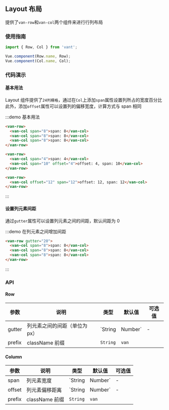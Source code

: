 <style>
.demo-layout {
  .van-row {
    padding: 0 15px;
  }
  .van-col {
    color: #fff;
    font-size: 12px;
    line-height: 30px;
    text-align: center;
    margin-bottom: 10px;
    background-clip: content-box;

    &:nth-child(odd) {
      background-color: #39a9ed;
    }

    &:nth-child(even) {
      background-color: #66c6f2;
    }
  }
}
</style>

## Layout 布局

提供了`van-row`和`van-col`两个组件来进行行列布局

### 使用指南
``` javascript
import { Row, Col } from 'vant';

Vue.component(Row.name, Row);
Vue.component(Col.name, Col);
```

### 代码演示

#### 基本用法

Layout 组件提供了`24列栅格`，通过在`Col`上添加`span`属性设置列所占的宽度百分比    
此外，添加`offset`属性可以设置列的偏移宽度，计算方式与 span 相同

:::demo 基本用法
```html
<van-row>
  <van-col span="8">span: 8</van-col>
  <van-col span="8">span: 8</van-col>
  <van-col span="8">span: 8</van-col>
</van-row>

<van-row>
  <van-col span="4">span: 4</van-col>
  <van-col span="10" offset="4">offset: 4, span: 10</van-col>
</van-row>

<van-row>
  <van-col offset="12" span="12">offset: 12, span: 12</van-col>
</van-row>
```
:::

#### 设置列元素间距

通过`gutter`属性可以设置列元素之间的间距，默认间距为 0

:::demo 在列元素之间增加间距
```html
<van-row gutter="20">
  <van-col span="8">span: 8</van-col>
  <van-col span="8">span: 8</van-col>
  <van-col span="8">span: 8</van-col>
</van-row>
```
:::

### API

#### Row
| 参数       | 说明      | 类型       | 默认值       | 可选值       |
|-----------|-----------|-----------|-------------|-------------|
| gutter | 列元素之间的间距（单位为px） | `String | Number`  | -  |   |
| prefix | className 前缀 | `String`  | `van`  |   |

#### Column
| 参数       | 说明      | 类型       | 默认值       | 可选值       |
|-----------|-----------|-----------|-------------|-------------|
| span | 列元素宽度 | `String | Number`  | -  |   |
| offset | 列元素偏移距离 | `String | Number`  | -  |   |
| prefix | className 前缀 | `String`  | `van`  |   |
